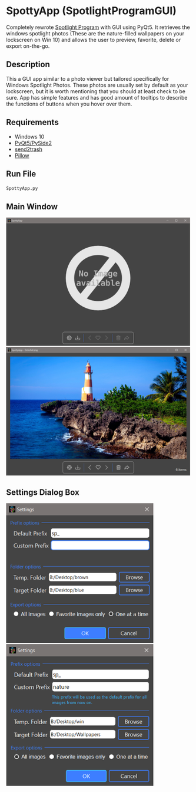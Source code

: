 # SpottyApp (SpotlightProgramGUI)
 Completely rewrote [Spotlight Program](https://github.com/CHR-onicles/SpotlightProgram) with GUI using PyQt5.
It retrieves the windows spotlight photos (These are the nature-filled wallpapers on your lockscreen on Win 10)
and allows the user to preview, favorite, delete or export on-the-go.

## Description
This a GUI app similar to a photo viewer but tailored specifically for Windows Spotlight Photos. These photos are usually
set by default as your lockscreen, but it is worth mentioning that you should at least check to be sure. App has simple
features and has good amount of tooltips to describe the functions of buttons when you hover over them.

## Requirements
* Windows 10
* [PyQt5/PySide2](https://pypi.org/project/PyQt5/)
* [send2trash](https://pypi.org/project/Send2Trash/)
* [Pillow](https://pypi.org/project/Pillow/)

## Run File
`SpottyApp.py`

## Main Window
<img src="screenshots/1.png" width = 500>
<img src="screenshots/2.png" width = 500>

## Settings Dialog Box
<img src="screenshots/3.png" width = 400>
<img src="screenshots/5.png" width = 400>






